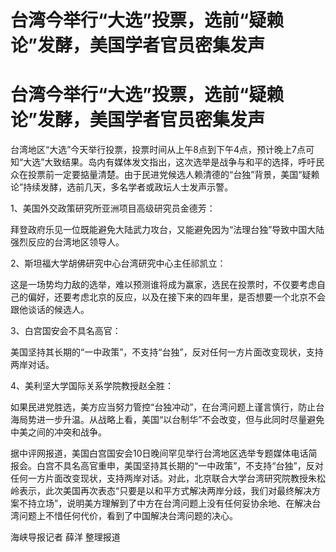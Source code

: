 # 台湾今举行“大选”投票，选前“疑赖论”发酵，美国学者官员密集发声

# 台湾今举行“大选”投票，选前“疑赖论”发酵，美国学者官员密集发声

台湾地区“大选”今天举行投票，投票时间从上午8点到下午4点，预计晚上7点可知“大选”大致结果。岛内有媒体发文指出，这次选举是战争与和平的选择，呼吁民众在投票前一定要掂量清楚。由于民进党候选人赖清德的“台独”背景，美国“疑赖论”持续发酵，选前几天，多名学者或政坛人士发声示警。

1、美国外交政策研究所亚洲项目高级研究员金德芳：

拜登政府乐见一位既能避免大陆武力攻台，又能避免因为“法理台独”导致中国大陆强烈反应的台湾地区领导人。

2、斯坦福大学胡佛研究中心台湾研究中心主任祁凯立：

这是一场势均力敌的选举，难以预测谁将成为赢家，选民在投票时，不仅要考虑自己的偏好，还要考虑北京的反应，以及在接下来的四年里，是否想要一个北京不会跟他谈话的候选人。

3、白宫国安会不具名高官：

美国坚持其长期的“一中政策”，不支持“台独”，反对任何一方片面改变现状，支持两岸对话。

4、美利坚大学国际关系学院教授赵全胜：

如果民进党胜选，美方应当努力管控“台独冲动”，在台湾问题上谨言慎行，防止台海局势进一步升温。从战略上看，美国“以台制华”不会改变，但与此同时尽量避免中美之间的冲突和战争。

据中评网报道，美国白宫国安会10日晚间罕见举行台湾地区选举专题媒体电话简报会。白宫不具名高官重申，美国坚持其长期的“一中政策”，不支持“台独”，反对任何一方片面改变现状，支持两岸对话。对此，北京联合大学台湾研究院教授朱松岭表示，此次美国再次表态“只要是以和平方式解决两岸分歧，我们对最终解决方案不持立场”，说明美方理解到了中方在台湾问题上没有任何妥协余地、在解决台湾问题上不惜任何代价，看到了中国解决台湾问题的决心。

海峡导报记者 薛洋 整理报道

